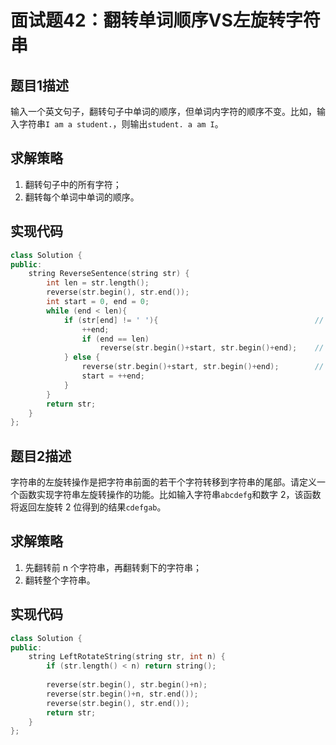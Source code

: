 # 面试题42：翻转单词顺序VS左旋转字符串

## 题目1描述

输入一个英文句子，翻转句子中单词的顺序，但单词内字符的顺序不变。比如，输入字符串`I am a student.`，则输出`student. a am I`。

## 求解策略

1. 翻转句子中的所有字符；
1. 翻转每个单词中单词的顺序。

## 实现代码

```c++
class Solution {
public:
    string ReverseSentence(string str) {
        int len = str.length();
        reverse(str.begin(), str.end());
        int start = 0, end = 0;
        while (end < len){
            if (str[end] != ' '){									// 不为空格end向后移动一位
                ++end;
                if (end == len)
                    reverse(str.begin()+start, str.begin()+end);	// 移动后如果超出数组范围，也翻转
            } else {
                reverse(str.begin()+start, str.begin()+end);		// 翻转数组
                start = ++end;
            }
        }
        return str;
    }
};
```

## 题目2描述

字符串的左旋转操作是把字符串前面的若干个字符转移到字符串的尾部。请定义一个函数实现字符串左旋转操作的功能。比如输入字符串`abcdefg`和数字 2，该函数将返回左旋转 2 位得到的结果`cdefgab`。

## 求解策略

1. 先翻转前 n 个字符串，再翻转剩下的字符串；
1. 翻转整个字符串。

## 实现代码

```c++
class Solution {
public:
    string LeftRotateString(string str, int n) {
        if (str.length() < n) return string();
        
        reverse(str.begin(), str.begin()+n);
        reverse(str.begin()+n, str.end());
        reverse(str.begin(), str.end());
        return str;
    }
};
```